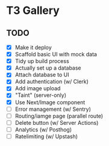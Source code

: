 # T3 Gallery

## TODO

- [x] Make it deploy
- [x] Scaffold basic UI with mock data
- [x] Tidy up build process
- [x] Actually set up a database
- [x] Attach database to UI
- [x] Add authentication (w/ Clerk)
- [x] Add image upload
- [x] "Taint" (server-only)
- [x] Use Next/Image component
- [ ] Error management (w/ Sentry)
- [ ] Routing/iamge page (parallel route)
- [ ] Delete button (w/ Server Actions)
- [ ] Analytics (w/ Posthog)
- [ ] Ratelimiting (w/ Upstash)
